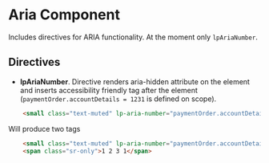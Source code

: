 # Aria Component

Includes directives for ARIA functionality. At the moment only `lpAriaNumber`.

## Directives

- **lpAriaNumber**. Directive renders aria-hidden attribute on the element and inserts accessibility friendly tag after the element (`paymentOrder.accountDetails = 1231` is defined on scope).

```html
    <small class="text-muted" lp-aria-number="paymentOrder.accountDetails"></small>
```

Will produce two tags

```html
    <small class="text-muted" lp-aria-number="paymentOrder.accountDetails" aria-hidden="true">1231</small>
    <span class="sr-only">1 2 3 1</span>
```


